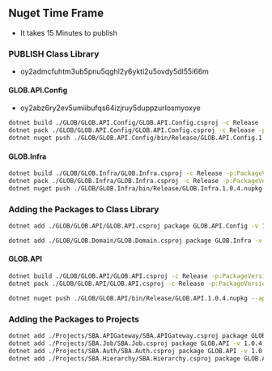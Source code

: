 ## Nuget Time Frame
- It takes 15 Minutes to publish


### PUBLISH Class Library
- oy2admcfuhtm3ub5pnu5qghl2y6ykti2u5ovdy5dl55i66m

#### GLOB.API.Config
- oy2abz6ry2ev5umiibufqs64izjruy5duppzurlosmyoxye
```bash
dotnet build ./GLOB/GLOB.API.Config/GLOB.API.Config.csproj -c Release -p:PackageVersion=1.0.4
dotnet pack ./GLOB/GLOB.API.Config/GLOB.API.Config.csproj -c Release -p:PackageVersion=1.0.4
dotnet nuget push ./GLOB/GLOB.API.Config/bin/Release/GLOB.API.Config.1.0.4.nupkg --api-key oy2abz6ry2ev5umiibufqs64izjruy5duppzurlosmyoxye --source https://api.nuget.org/v3/index.json

```
#### GLOB.Infra
```bash
dotnet build ./GLOB/GLOB.Infra/GLOB.Infra.csproj -c Release -p:PackageVersion=1.0.4
dotnet pack ./GLOB/GLOB.Infra/GLOB.Infra.csproj -c Release -p:PackageVersion=1.0.4
dotnet nuget push ./GLOB/GLOB.Infra/bin/Release/GLOB.Infra.1.0.4.nupkg --api-key oy2admcfuhtm3ub5pnu5qghl2y6ykti2u5ovdy5dl55i66m --source https://api.nuget.org/v3/index.json

```

### Adding the Packages to Class Library
```bash
dotnet add ./GLOB/GLOB.API/GLOB.API.csproj package GLOB.API.Config -v 1.0.4

dotnet add ./GLOB/GLOB.Domain/GLOB.Domain.csproj package GLOB.Infra -v 1.0.4
```

#### GLOB.API
```bash
dotnet build ./GLOB/GLOB.API/GLOB.API.csproj -c Release -p:PackageVersion=1.0.4 -p:UseProjectReferences=true
dotnet pack ./GLOB/GLOB.API/GLOB.API.csproj -c Release -p:PackageVersion=1.0.4 -p:UseProjectReferences=true

dotnet nuget push ./GLOB/GLOB.API/bin/Release/GLOB.API.1.0.4.nupkg --api-key oy2admcfuhtm3ub5pnu5qghl2y6ykti2u5ovdy5dl55i66m --source https://api.nuget.org/v3/index.json

```
### Adding the Packages to Projects
```bash
dotnet add ./Projects/SBA.APIGateway/SBA.APIGateway.csproj package GLOB.API.Config -v 1.0.4
dotnet add ./Projects/SBA.Job/SBA.Job.csproj package GLOB.API -v 1.0.4
dotnet add ./Projects/SBA.Auth/SBA.Auth.csproj package GLOB.API -v 1.0.4
dotnet add ./Projects/SBA.Hierarchy/SBA.Hierarchy.csproj package GLOB.API -v 1.0.4
```